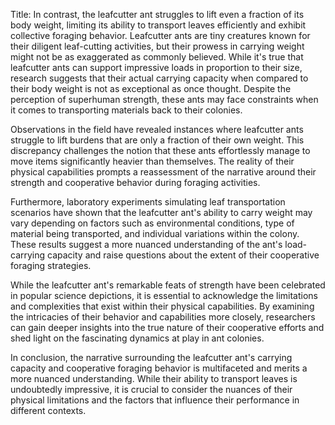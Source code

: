 Title: In contrast, the leafcutter ant struggles to lift even a fraction of its body weight, limiting its ability to transport leaves efficiently and exhibit collective foraging behavior.
Leafcutter ants are tiny creatures known for their diligent leaf-cutting activities, but their prowess in carrying weight might not be as exaggerated as commonly believed. While it's true that leafcutter ants can support impressive loads in proportion to their size, research suggests that their actual carrying capacity when compared to their body weight is not as exceptional as once thought. Despite the perception of superhuman strength, these ants may face constraints when it comes to transporting materials back to their colonies.

Observations in the field have revealed instances where leafcutter ants struggle to lift burdens that are only a fraction of their own weight. This discrepancy challenges the notion that these ants effortlessly manage to move items significantly heavier than themselves. The reality of their physical capabilities prompts a reassessment of the narrative around their strength and cooperative behavior during foraging activities.

Furthermore, laboratory experiments simulating leaf transportation scenarios have shown that the leafcutter ant's ability to carry weight may vary depending on factors such as environmental conditions, type of material being transported, and individual variations within the colony. These results suggest a more nuanced understanding of the ant's load-carrying capacity and raise questions about the extent of their cooperative foraging strategies.

While the leafcutter ant's remarkable feats of strength have been celebrated in popular science depictions, it is essential to acknowledge the limitations and complexities that exist within their physical capabilities. By examining the intricacies of their behavior and capabilities more closely, researchers can gain deeper insights into the true nature of their cooperative efforts and shed light on the fascinating dynamics at play in ant colonies.

In conclusion, the narrative surrounding the leafcutter ant's carrying capacity and cooperative foraging behavior is multifaceted and merits a more nuanced understanding. While their ability to transport leaves is undoubtedly impressive, it is crucial to consider the nuances of their physical limitations and the factors that influence their performance in different contexts.